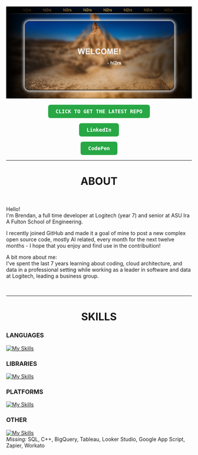 [![Demo Screenshot](https://github.com/hl2rs/hl2rs/blob/4eb34ed4fb5a1714120498079367464c4a77827c/welcome.png)](https://hl2rs.github.io/hl2rs/)

<div align="center">
  <a href="https://hl2rs.github.io/hl2rs/" style="text-decoration: none;">
    <p>
      <strong>
        <kbd style="padding: 10px 20px; background: #28a745; color: white; border-radius: 6px; display: inline-block;">
          CLICK TO GET THE LATEST REPO
        </kbd>
      </strong>
    </p>
  </a>
    <a href="https://www.linkedin.com/in/brendanstewart1/" style="text-decoration: none;">
    <p>
      <strong>
        <kbd style="padding: 10px 20px; background: #28a745; color: white; border-radius: 6px; display: inline-block;">
          LinkedIn
        </kbd>
      </strong>
    </p>
  </a>
      <a href="https://codepen.io/hl2rs" style="text-decoration: none;">
    <p>
      <strong>
        <kbd style="padding: 10px 20px; background: #28a745; color: white; border-radius: 6px; display: inline-block;">
          CodePen
        </kbd>
      </strong>
    </p>
  </a>
</div>

<hr>

<div align="center">
<h1>ABOUT</h1>
</div>
<br>
<p>Hello! 
<br>
I'm Brendan, a full time developer at Logitech (year 7) and senior at ASU Ira A Fulton School of Engineering.</p>
<p>I recently joined GitHub and made it a goal of mine to post a new complex open source code, mostly AI related, every month for the next twelve months - I hope that you enjoy and find use in the contribuition!</p>
<p>A bit more about me:<br>
I've spent the last 7 years learning about coding, cloud architecture, and data in a professional setting while working as a leader in software and data at Logitech, leading a business group.</p>
<br>

<hr>

<div align="center">
<h1>SKILLS</h1>
</div>

<div>
<h3>LANGUAGES</h3>
</div>

[![My Skills](https://skillicons.dev/icons?i=js,html,css,c,py&perline=4)](https://skillicons.dev)

<div>
<h3>LIBRARIES</h3>
</div>

[![My Skills](https://skillicons.dev/icons?i=npm,nodejs,cmake,electron,flask,opencv,pytorch,threejs&perline=4)](https://skillicons.dev)

<div>
<h3>PLATFORMS</h3>
</div>

[![My Skills](https://skillicons.dev/icons?i=mysql,ai,ps,discord,mongodb,gcp,notion,vscode&perline=4)](https://skillicons.dev)

<div>
<h3>OTHER</h3>
</div>

[![My Skills](https://skillicons.dev/icons?i=anaconda,powershell&perline=4)](https://skillicons.dev)<br>
*Missing:* SQL, C++, BigQuery, Tableau, Looker Studio, Google App Script, Zapier, Workato


